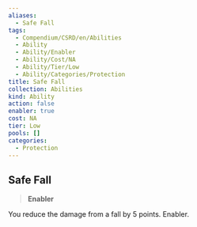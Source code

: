 ```yaml
---
aliases:
  - Safe Fall
tags:
  - Compendium/CSRD/en/Abilities
  - Ability
  - Ability/Enabler
  - Ability/Cost/NA
  - Ability/Tier/Low
  - Ability/Categories/Protection
title: Safe Fall
collection: Abilities
kind: Ability
action: false
enabler: true
cost: NA
tier: Low
pools: []
categories:
  - Protection
---
```

## Safe Fall    
>**Enabler**  
    
You reduce the damage from a fall by 5 points. Enabler.